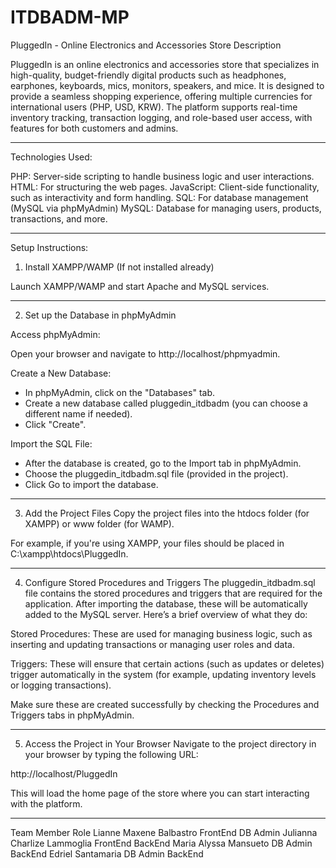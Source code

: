 # ITDBADM-MP
PluggedIn - Online Electronics and Accessories Store
Description

PluggedIn is an online electronics and accessories store that specializes in high-quality, budget-friendly digital products such as headphones, earphones, keyboards, mics, monitors, speakers, and mice. It is designed to provide a seamless shopping experience, offering multiple currencies for international users (PHP, USD, KRW). The platform supports real-time inventory tracking, transaction logging, and role-based user access, with features for both customers and admins.

- ------------------------------------------------------------------------------------------------------
Technologies Used:

PHP: Server-side scripting to handle business logic and user interactions.
HTML: For structuring the web pages.
JavaScript: Client-side functionality, such as interactivity and form handling.
SQL: For database management (MySQL via phpMyAdmin)
MySQL: Database for managing users, products, transactions, and more.
- ------------------------------------------------------------------------------------------------------

Setup Instructions:
1. Install XAMPP/WAMP (If not installed already)

Launch XAMPP/WAMP and start Apache and MySQL services.

- ------------------------------------------------------------------------------------------------------
2. Set up the Database in phpMyAdmin

Access phpMyAdmin:

Open your browser and navigate to http://localhost/phpmyadmin.

Create a New Database:
- In phpMyAdmin, click on the "Databases" tab.
- Create a new database called pluggedin_itdbadm (you can choose a different name if needed).
- Click "Create".

Import the SQL File:
- After the database is created, go to the Import tab in phpMyAdmin.
- Choose the pluggedin_itdbadm.sql file (provided in the project).
- Click Go to import the database.

- ------------------------------------------------------------------------------------------------------

3. Add the Project Files
Copy the project files into the htdocs folder (for XAMPP) or www folder (for WAMP).

For example, if you're using XAMPP, your files should be placed in C:\xampp\htdocs\PluggedIn.

- ------------------------------------------------------------------------------------------------------

4. Configure Stored Procedures and Triggers
The pluggedin_itdbadm.sql file contains the stored procedures and triggers that are required for the application. After importing the database, these will be automatically added to the MySQL server. Here’s a brief overview of what they do:

Stored Procedures: These are used for managing business logic, such as inserting and updating transactions or managing user roles and data.

Triggers: These will ensure that certain actions (such as updates or deletes) trigger automatically in the system (for example, updating inventory levels or logging transactions).

Make sure these are created successfully by checking the Procedures and Triggers tabs in phpMyAdmin.

- ------------------------------------------------------------------------------------------------------

5. Access the Project in Your Browser
Navigate to the project directory in your browser by typing the following URL:

http://localhost/PluggedIn

This will load the home page of the store where you can start interacting with the platform.

- ------------------------------------------------------------------------------------------------------

Team Member	Role
Lianne Maxene Balbastro	FrontEnd DB Admin
Julianna Charlize Lammoglia	FrontEnd BackEnd
Maria Alyssa Mansueto	DB Admin BackEnd
Edriel Santamaria	DB Admin BackEnd